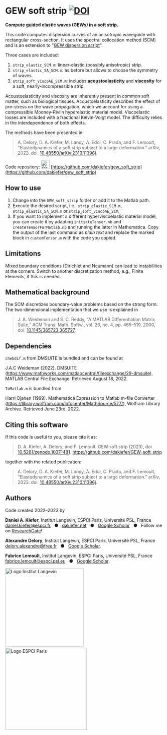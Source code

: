 # GEW soft strip [![DOI](https://zenodo.org/badge/DOI/10.5281/zenodo.10371481.svg)](https://doi.org/10.5281/zenodo.10371481)

**Compute guided elastic waves (GEWs) in a soft strip.** 

This code computes dispersion curves of an anisotropic waveguide with rectangular cross-section. It uses the spectral collocation method (SCM) and is an extension to "[GEW dispersion script](https://github.com/dakiefer/GEW_dispersion_script)".

Three cases are included: 
1. `strip_elastic_SCM.m`: linear-elastic (possibly anisotropic) strip.
2. `strip_elastic_SA_SCM.m`: as before but allows to choose the symmetry of waves.
3. `strip_soft_viscoAE_SCM.m`: includes **acoustoelasticity** and **viscosity** for a soft, nearly-incompressible strip.

Acoustoelasticity and viscosity are inherently present in common soft matter, such as biological tissues. Acoustoelasticity describes the effect of pre-stress on the wave propagation, which we account for using a compressible Mooney-Rivlin hyperelastic material model. Viscoelastic losses are included with a fractional Kelvin-Voigt model. The difficulty relies in the interdependence of both effects. 

The methods have been presented in:

> A. Delory, D. A. Kiefer, M. Lanoy, A. Eddi, C. Prada, and F. Lemoult, “Elastodynamics of a soft strip subject to a large deformation.” arXiv, 2023. doi: [10.48550/arXiv.2310.11396j](http://doi.org/10.48550/arXiv.2310.11396j).

Code repository: [<img src="https://www.svgrepo.com/show/35001/github.svg" alt="GitHub" width="27px" />](https://github.com/dakiefer/gew_zgv_computation) [https://github.com/dakiefer/gew_soft_strip](https://github.com/dakiefer/gew_soft_strip)

## How to use

1. Change into the `GEW_soft_strip` folder or add it to the Matlab path.
2. Execute the desired script, i.e., `strip_elastic_SCM.m`, `strip_elastic_SA_SCM.m` or `strip_soft_viscoAE_SCM`. 
3. If you want to implement a different hyperviscoelastic material model, you can create it by adapting `initiateTensor.nb` and `createTensorForMatlab.nb` and running the latter in Mathematica. Copy the output of the last command as *plain text* and replace the marked block in `customTensor.m` with the code you copied. 

## Limitations 

Mixed boundary conditions (Dirichlet and Neumann) can lead to instabilities at the corners. Switch to another discretization method, e.g., Finite Elements, if this is needed.

## Mathematical background 

The SCM discretizes boundary-value problems based on the strong form. The two-dimensional implementation that we use is explained in 
> J. A. Weideman and S. C. Reddy, “A MATLAB Differentiation Matrix Suite,” ACM Trans. Math. Softw., vol. 26, no. 4, pp. 465–519, 2000, doi: [10.1145/365723.365727](http://doi.org/10.1145/365723.365727).

## Dependencies

`chebdif.m` from DMSUITE is bundled and can be found at

J.A.C Weideman (2022). DMSUITE (https://www.mathworks.com/matlabcentral/fileexchange/29-dmsuite), MATLAB Central File Exchange. Retrieved August 18, 2022.

`ToMatlab.m` is bundled from

Harri Ojanen (1999). Mathematica Expression to Matlab m-file Converter (https://library.wolfram.com/infocenter/MathSource/577/), Wolfram Library Archive. Retrieved  June 23rd, 2022.

## Citing this software

If this code is useful to you, please cite it as:

> D. A. Kiefer, A. Delory, and F. Lemoult. GEW soft strip (2023), doi [10.5281/zenodo.10371481](http://doi.org/10.5281/zenodo.10371481). https://github.com/dakiefer/GEW_soft_strip

together with the related publication:

> A. Delory, D. A. Kiefer, M. Lanoy, A. Eddi, C. Prada, and F. Lemoult, “Elastodynamics of a soft strip subject to a large deformation.” arXiv, 2023. doi: [10.48550/arXiv.2310.11396j](http://doi.org/10.48550/arXiv.2310.11396j).

## Authors

Code created 2022–2023 by

**Daniel A. Kiefer**, Institut Langevin, ESPCI Paris, Université PSL, France<br/>
[daniel.kiefer@espci.fr](mailto:daniel.kiefer@espci.fr) &nbsp; ● &nbsp; [dakiefer.net](https://dakiefer.net) &nbsp; ● &nbsp; [Google Scholar](https://scholar.google.de/citations?user=odSy3v4AAAAJ&hl=en) &nbsp; ● &nbsp; Follow me on [ResearchGate](https://www.researchgate.net/profile/Daniel-Kiefer-5)!

**Alexandre Delory**, Institut Langevin, ESPCI Paris, Université PSL, France<br/>
[delory.alexandre@free.fr](mailto:delory.alexandre@free.fr) &nbsp; ● &nbsp; [Google Scholar](https://scholar.google.de/citations?hl=en&user=OgjaLqIAAAAJ).

**Fabrice Lemoult**, Institut Langevin, ESPCI Paris, Université PSL, France<br/>
[fabrice.lemoult@espci.psl.eu](mailto:fabrice.lemoult@espci.psl.eu) &nbsp; ● &nbsp; [Google Scholar](https://scholar.google.de/citations?user=Gy6ImbgAAAAJ).

[<img src="https://user-images.githubusercontent.com/3725269/185571121-f5fcd518-32de-40b2-b4b1-f4ef0610ccd1.svg" alt="Logo Institut Langevin" width="250px" />](https://www.institut-langevin.espci.fr) &nbsp;&nbsp;&nbsp;&nbsp;&nbsp;&nbsp; [<img src="https://user-images.githubusercontent.com/3725269/185570398-ca2796ab-2bd3-4171-a7a6-af1f74014504.svg" alt="Logo ESPCI Paris" width="260px" />](https://www.espci.psl.eu/en/)
